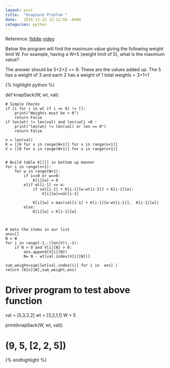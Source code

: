 ```yaml
---
layout: post
title:  "KnapSack Problem "
date:   2016-12-22 12:12:56 -0400 
categories: python 
---
```



Reference: [fiddle](http://pythonfiddle.com/0-1-knapsack/)
[video](https://www.youtube.com/watch?v=EH6h7WA7sDw)

Below the program will find the maximum value giving the following
weight limit W. For example, having a W=5 (weight limit of 5), what
is the maximum value?

The answer should be 5+2+2 == 9.  These are the values added up. The
5 has a weight of 3 and each 2 has a weight of 1  total weights = 3+1+1



{% highlight python %}


def knapSack(W, wt, val):
    
    # Simple Checks
    if [i for i in wt if i <= 0] != []:
        print("Weights must be < 0")
        return False
    if len(wt) != len(val) and len(val) >0 :
        print("len(wt) != len(val) or len == 0")
        return False
        
    n = len(val)
    K = [[0 for x in range(W+1)] for x in range(n+1)]
    V = [[0 for x in range(W+1)] for x in range(n+1)]
    
 
    # Build table K[][] in bottom up manner
    for i in range(n+1):
        for w in range(W+1):
            if i==0 or w==0:
                K[i][w] = 0
            elif wt[i-1] <= w:
                if val[i-1] + K[i-1][w-wt[i-1]] > K[i-1][w]:
                    V[i][w]=val[i-1] 

                K[i][w] = max(val[i-1] + K[i-1][w-wt[i-1]],  K[i-1][w])
            else:
                K[i][w] = K[i-1][w]
                


    # Gets the items in our list  
    ans=[]
    N = W
    for i in range(-1,-(len(V)),-1):
        if N > 0 and V[i][N] > 0:
            ans.append(V[i][N])
            N= N - wt[val.index(V[i][N])]
 
    sum_weight=sum([wt[val.index(i)] for i in  ans] )
    return (K[n][W],sum_weight,ans)

# Driver program to test above function
val = [5,3,2,2]
wt = [3,2,1,1]
W = 5

print(knapSack(W, wt, val))

# (9, 5, [2, 2, 5])



{% endhighlight %}


